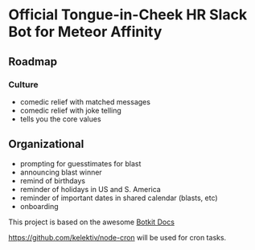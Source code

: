 # Official Tongue-in-Cheek HR Slack Bot for Meteor Affinity

## Roadmap

### Culture

- comedic relief with matched messages
- comedic relief with joke telling
- tells you the core values

## Organizational

- prompting for guesstimates for blast
- announcing blast winner
- remind of birthdays
- reminder of holidays in US and S. America
- reminder of important dates in shared calendar (blasts, etc)
- onboarding

This project is based on the awesome [Botkit Docs](https://botkit.ai/docs/v4)

https://github.com/kelektiv/node-cron will be used for cron tasks.
